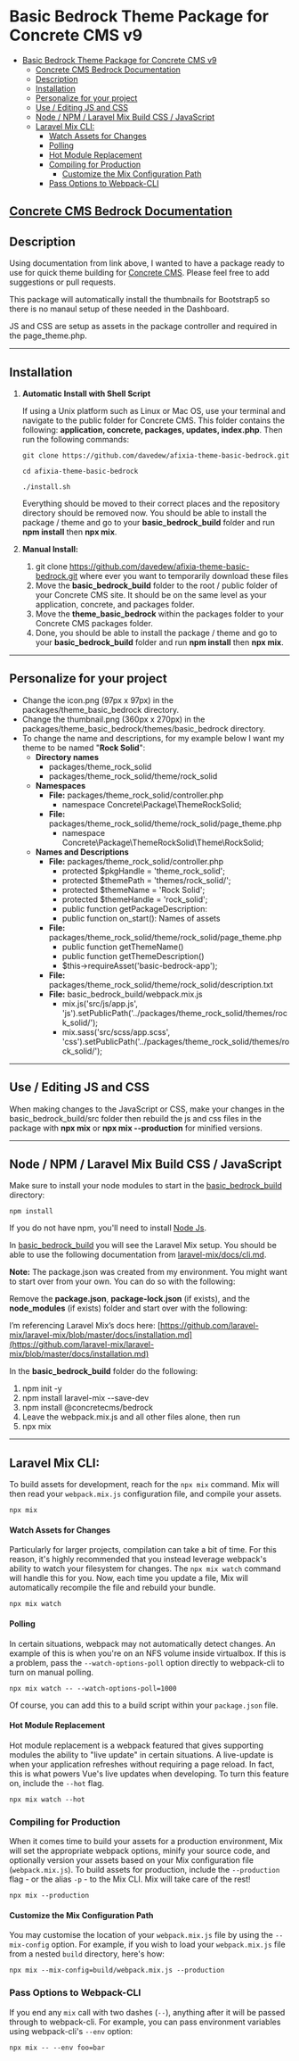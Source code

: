 # Basic Bedrock Theme Package for Concrete CMS v9

- [Basic Bedrock Theme Package for Concrete CMS v9](#basic-bedrock-theme-package-for-concrete-cms-v9)
  - [Concrete CMS Bedrock Documentation](#concrete-cms-bedrock-documentation)
  - [Description](#description)
  - [Installation](#installation)
  - [Personalize for your project](#personalize-for-your-project)
  - [Use / Editing JS and CSS](#use--editing-js-and-css)
  - [Node / NPM / Laravel Mix Build CSS / JavaScript](#node--npm--laravel-mix-build-css--javascript)
  - [Laravel Mix CLI:](#laravel-mix-cli)
      - [Watch Assets for Changes](#watch-assets-for-changes)
      - [Polling](#polling)
      - [Hot Module Replacement](#hot-module-replacement)
    - [Compiling for Production](#compiling-for-production)
      - [Customize the Mix Configuration Path](#customize-the-mix-configuration-path)
    - [Pass Options to Webpack-CLI](#pass-options-to-webpack-cli)

## [Concrete CMS Bedrock Documentation](https://documentation.concretecms.org/developers/appendix/concrete-cms-bedrock-foundation-concrete-and-concrete-themes)

## Description

Using documentation from link above, I wanted to have a package ready to use for quick theme building for [Concrete CMS](https://www.concretecms.com/). Please feel free to add suggestions or pull requests.  

This package will automatically install the thumbnails for Bootstrap5 so there is no manaul setup of these needed in the Dashboard.

JS and CSS are setup as assets in the package controller and required in the page_theme.php.

---

## Installation

1. **Automatic Install with Shell Script**
   
   If using a Unix platform such as Linux or Mac OS, use your terminal and navigate to the public folder for Concrete CMS.  This folder contains the following: **application, concrete, packages, updates, index.php**.  Then run the following commands:  
    ```shell
    git clone https://github.com/davedew/afixia-theme-basic-bedrock.git
    
    cd afixia-theme-basic-bedrock
    
    ./install.sh
    ```
    Everything should be moved to their correct places and the repository directory should be removed now.
    You should be able to install the package / theme and go to your **basic_bedrock_build** folder and run **npm install** then **npx mix**.
2. **Manual Install:**
   1. git clone https://github.com/davedew/afixia-theme-basic-bedrock.git where ever you want to temporarily download these files
   2. Move the **basic_bedrock_build** folder to the root / public folder of your Concrete CMS site.  It should be on the same level as your application, concrete, and packages folder.
   3. Move the **theme_basic_bedrock** within the packages folder to your Concrete CMS packages folder.
   4. Done, you should be able to install the package / theme and go to your **basic_bedrock_build** folder and run **npm install** then **npx mix**.

---

## Personalize for your project

- Change the icon.png (97px x 97px) in the packages/theme_basic_bedrock directory.
- Change the thumbnail.png (360px x 270px) in the packages/theme_basic_bedrock/themes/basic_bedrock directory.
- To change the name and descriptions, for my example below I want my theme to be named "**Rock Solid**":
  -  **Directory names**
     - packages/theme_rock_solid
     - packages/theme_rock_solid/theme/rock_solid
   - **Namespaces**
     - **File:** packages/theme_rock_solid/controller.php
       - namespace Concrete\Package\ThemeRockSolid;
     - **File:** packages/theme_rock_solid/theme/rock_solid/page_theme.php
       - namespace Concrete\Package\ThemeRockSolid\Theme\RockSolid;
   - **Names and Descriptions**
     - **File:** packages/theme_rock_solid/controller.php
       - protected $pkgHandle = 'theme_rock_solid';
       - protected $themePath = 'themes/rock_solid/';
       - protected $themeName = 'Rock Solid';
       - protected $themeHandle = 'rock_solid';
       - public function getPackageDescription: 
       - public function on_start(): Names of assets
     - **File:** packages/theme_rock_solid/theme/rock_solid/page_theme.php
       - public function getThemeName()
       - public function getThemeDescription()
       - $this->requireAsset('basic-bedrock-app');
     - **File:** packages/theme_rock_solid/theme/rock_solid/description.txt
     - **File:** basic_bedrock_build/webpack.mix.js
       - mix.js('src/js/app.js', 'js').setPublicPath('../packages/theme_rock_solid/themes/rock_solid/');
       - mix.sass('src/scss/app.scss', 'css').setPublicPath('../packages/theme_rock_solid/themes/rock_solid/');
  
---

## Use / Editing JS and CSS

When making changes to the JavaScript or CSS, make your changes in the basic_bedrock_build/src folder then rebuild the js and css files in the package with **npx mix** or **npx mix --production** for minified versions. 

---

## Node / NPM / Laravel Mix Build CSS / JavaScript

Make sure to install your node modules to start in the [basic_bedrock_build](basic_bedrock_build/) directory:

```
npm install
```

If you do not have npm, you'll need to install [Node Js](https://nodejs.org/en/).

In [basic_bedrock_build](basic_bedrock_build/) you will see the Laravel Mix setup.  You should be able to use the following documentation from [laravel-mix/docs/cli.md](https://github.com/laravel-mix/laravel-mix/blob/master/docs/cli.md).

**Note:** The package.json was created from my environment.  You might want to start over from your own.  You can do so with the following:

Remove the **package.json**, **package-lock.json** (if exists), and the **node_modules** (if exists) folder and start over with the following:

I’m referencing Laravel Mix’s docs here: [https://github.com/laravel-mix/laravel-mix/blob/master/docs/installation.md](https://github.com/laravel-mix/laravel-mix/blob/master/docs/installation.md)

In the **basic_bedrock_build** folder do the following:

1. npm init -y
2. npm install laravel-mix --save-dev
3. npm install @concretecms/bedrock
4. Leave the webpack.mix.js and all other files alone, then run 
5. npx mix

---

## Laravel Mix CLI:

To build assets for development, reach for the `npx mix` command. Mix will then read your `webpack.mix.js` configuration file, and compile your assets.

```
npx mix
```

#### Watch Assets for Changes

Particularly for larger projects, compilation can take a bit of time. For this reason, it's highly recommended that you instead leverage webpack's ability to watch your filesystem for changes. The `npx mix watch` command will handle this for you. Now, each time you update a file, Mix will automatically recompile the file and rebuild your bundle. 

```
npx mix watch
```

#### Polling

In certain situations, webpack may not automatically detect changes. An example of this is when you're on an NFS volume inside virtualbox. If this is a problem, pass the `--watch-options-poll` option directly to webpack-cli to turn on manual polling. 
 
 ```
 npx mix watch -- --watch-options-poll=1000
```

Of course, you can add this to a build script within your `package.json` file.

#### Hot Module Replacement

Hot module replacement is a webpack featured that gives supporting modules the ability to "live update" in certain situations. A live-update is when your application refreshes without requiring a page reload. In fact, this is what powers Vue's live updates when developing. To turn this feature on, include the `--hot` flag. 

```
npx mix watch --hot
```

### Compiling for Production

When it comes time to build your assets for a production environment, Mix will set the appropriate webpack options, minify your source code, and optionally version your assets based on your Mix configuration file (`webpack.mix.js`). To build assets for production, include the `--production` flag - or the alias `-p` - to the Mix CLI. Mix will take care of the rest!

```
npx mix --production
```

#### Customize the Mix Configuration Path

You may customise the location of your `webpack.mix.js` file by using the `--mix-config` option. For example, if you wish to load your `webpack.mix.js` file from a nested `build` directory, here's how:
 
 ```
 npx mix --mix-config=build/webpack.mix.js --production
```

### Pass Options to Webpack-CLI

If you end any `mix` call with two dashes (`--`), anything after it will be passed through to webpack-cli. For example, you can pass environment variables using webpack-cli's `--env` option: 

```
npx mix -- --env foo=bar
```